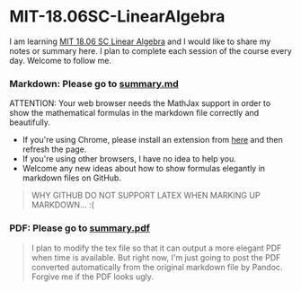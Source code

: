 # MIT-18.06SC-LinearAlgebra

I am learning [MIT 18.06 SC Linear Algebra](https://ocw.mit.edu/courses/mathematics/18-06sc-linear-algebra-fall-2011/index.htm) and I would like to share my notes or summary here. I plan to complete each session of the course every day. Welcome to follow me.

### Markdown: Please go to [summary.md](./summary.md)
ATTENTION: Your web browser needs the MathJax support in order to show the mathematical formulas in the markdown file correctly and beautifully.

- If you're using Chrome, please install an extension from [here](https://chrome.google.com/webstore/detail/github-with-mathjax/ioemnmodlmafdkllaclgeombjnmnbima) and then refresh the page.
- If you're using other browsers, I have no idea to help you.
- Welcome any new ideas about how to show formulas elegantly in markdown files on GitHub.

>WHY GITHUB DO NOT SUPPORT LATEX WHEN MARKING UP MARKDOWN... :(

### PDF: Please go to [summary.pdf](./summary.pdf)
>I plan to modify the tex file so that it can output a more elegant PDF when time is available. But right now, I'm just going to post the PDF converted automatically from the original markdown file by Pandoc. Forgive me if the PDF looks ugly.
